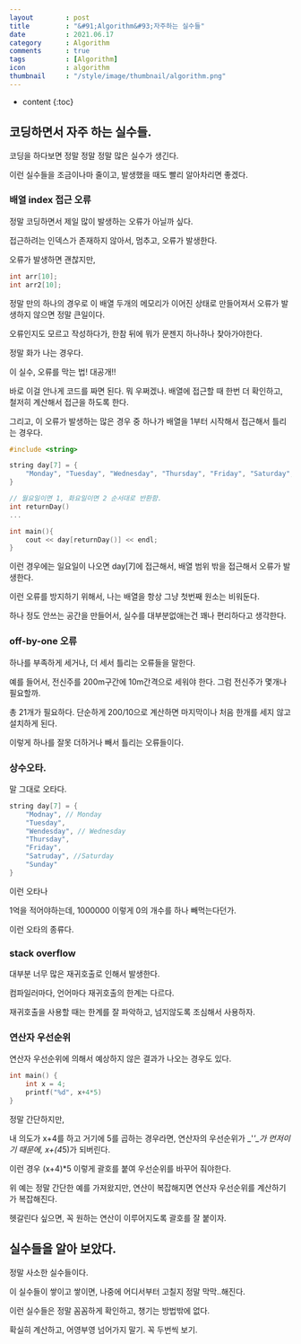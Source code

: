 ```yaml
---
layout        : post
title         : "&#91;Algorithm&#93;자주하는 실수들"
date          : 2021.06.17
category      : Algorithm
comments      : true
tags          : [Algorithm]
icon          : algorithm
thumbnail     : "/style/image/thumbnail/algorithm.png"
---
```



* content
{:toc}

## 코딩하면서 자주 하는 실수들.

코딩을 하다보면 정말 정말 정말 많은 실수가 생긴다.

이런 실수들을 조금이나마 줄이고, 발생했을 때도 빨리 알아차리면 좋겠다.

### 배열 index 접근 오류

정말 코딩하면서 제일 많이 발생하는 오류가 아닐까 싶다.

접근하려는 인덱스가 존재하지 않아서, 멈추고, 오류가 발생한다.

오류가 발생하면 괜찮지만, 

```cpp
int arr[10];
int arr2[10];
```

정말 만의 하나의 경우로 이 배열 두개의 메모리가 이어진 상태로 만들어져서
오류가 발생하지 않으면 정말 큰일이다. 

오류인지도 모르고 작성하다가, 한참 뒤에 뭐가 문젠지 하나하나 찾아가야한다.

정말 화가 나는 경우다.


이 실수, 오류를 막는 법! 대공개!!

바로 이걸 안나게 코드를 짜면 된다.
뭐 우쩌겠나. 배열에 접근할 때 한번 더 확인하고,
철저히 계산해서 접근을 하도록 한다.

그리고, 이 오류가 발생하는 많은 경우 중 하나가
배열을 1부터 시작해서 접근해서 틀리는 경우다.

```cpp
#include <string>

string day[7] = {
    "Monday", "Tuesday", "Wednesday", "Thursday", "Friday", "Saturday", "Sunday"
}

// 월요일이면 1, 화요일이면 2 순서대로 반환함.
int returnDay()
...

int main(){
    cout << day[returnDay()] << endl;
}
```

이런 경우에는 일요일이 나오면 day[7]에 접근해서,
배열 범위 밖을 접근해서 오류가 발생한다.

이런 오류를 방지하기 위해서,
나는 배열을 항상 그냥 첫번째 원소는 비워둔다.

하나 정도 안쓰는 공간을 만들어서, 실수를 대부분없애는건
꽤나 편리하다고 생각한다.


### off-by-one 오류

하나를 부족하게 세거나, 더 세서 틀리는 오류들을 말한다.

예를 들어서,
전신주를 200m구간에 10m간격으로 세워야 한다.
그럼 전신주가 몇개나 필요할까.

총 21개가 필요하다.
단순하게 200/10으로 계산하면 마지막이나 처음 한개를 세지 않고 설치하게 된다.

이렇게 하나를 잘못 더하거나 빼서 틀리는 오류들이다.


### 상수오타.

말 그대로 오타다.

```cpp
string day[7] = {
    "Modnay", // Monday
    "Tuesday",
    "Wendesday", // Wednesday
    "Thursday",
    "Friday",
    "Satruday", //Saturday
    "Sunday"
}
```

이런 오타나

1억을 적어야하는데, 
1000000
이렇게 0의 개수를 하나 빼먹는다던가.

이런 오타의 종류다.


### stack overflow

대부분 너무 많은 재귀호출로 인해서 발생한다.

컴파일러마다, 언어마다 재귀호출의 한계는 다르다.

재귀호출을 사용할 때는 한계를 잘 파악하고,
넘지않도록 조심해서 사용하자.

### 연산자 우선순위

연산자 우선순위에 의해서
예상하지 않은 결과가 나오는 경우도 있다.

```cpp
int main() {
    int x = 4;
    printf("%d", x+4*5)
}
```
정말 간단하지만,

내 의도가 x+4를 하고 거기에 5를 곱하는 경우라면,
연산자의 우선순위가 _'*'_가 먼저이기 때문에,
x+(4*5)가 되버린다.

이런 경우
(x+4)*5 이렇게 괄호를 붙여 우선순위를 바꾸어 줘야한다.

위 예는 정말 간단한 예를 가져왔지만,
연산이 복잡해지면 연산자 우선순위를 계산하기가 복잡해진다.

헷갈린다 싶으면, 꼭 원하는 연산이 이루어지도록 괄호를 잘 붙이자.


## 실수들을 알아 보았다.

정말 사소한 실수들이다.

이 실수들이 쌓이고 쌓이면, 나중에 어디서부터 고칠지
정말 막막..해진다. 

이런 실수들은 정말 꼼꼼하게 확인하고, 챙기는 방법밖에 없다.

확실히 계산하고, 어영부영 넘어가지 말기.
꼭 두번씩 보기.